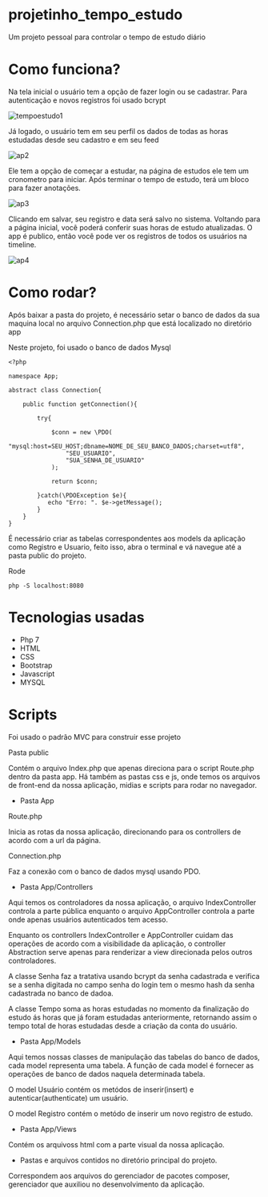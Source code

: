 
# projetinho_tempo_estudo

Um projeto pessoal para controlar o tempo de estudo diário

# Como funciona?

Na tela inicial o usuário tem a opção de fazer login ou se cadastrar. Para autenticação e novos registros foi usado bcrypt

![tempoestudo1](https://user-images.githubusercontent.com/24599447/126216053-cb63b360-06c0-4e6b-a972-e06acb8913aa.png)

Já logado, o usuário tem em seu perfil os dados de todas as horas estudadas desde seu cadastro e em seu feed

![ap2](https://user-images.githubusercontent.com/24599447/126224331-35056622-1d89-483d-860c-c042d248fcda.png)


Ele tem a opção de começar a estudar, na página de estudos ele tem um cronometro para iniciar. Após terminar o tempo de estudo, terá um bloco para fazer anotações.

![ap3](https://user-images.githubusercontent.com/24599447/126224849-1a529137-183d-493d-948f-2cac2c722767.png)


Clicando em salvar, seu registro e data será salvo no sistema. Voltando para a página inicial, você poderá conferir suas horas de estudo atualizadas. O app é publico, então você pode ver os registros de todos os usuários na timeline.

![ap4](https://user-images.githubusercontent.com/24599447/126225283-c8b23b40-4a81-4005-ac9c-bcb6e65fba05.png)


# Como rodar?

Após baixar a pasta do projeto, é necessário setar o banco de dados da sua maquina local no arquivo Connection.php que está localizado no diretório app

Neste projeto, foi usado o banco de dados Mysql

```
<?php 

namespace App;

abstract class Connection{

	public function getConnection(){

		try{

			$conn = new \PDO(
				"mysql:host=SEU_HOST;dbname=NOME_DE_SEU_BANCO_DADOS;charset=utf8",
				"SEU_USUARIO",
				"SUA_SENHA_DE_USUARIO" 
			);

			return $conn;

		}catch(\PDOException $e){
           echo "Erro: ". $e->getMessage();
		}
	}
}
```

É necessário criar as tabelas correspondentes aos models da aplicação como Registro e Usuario, feito isso, abra o terminal e vá navegue até a pasta public do projeto.

Rode 

```
php -S localhost:8080
```


# Tecnologias usadas

- Php 7
- HTML 
- CSS
- Bootstrap
- Javascript
- MYSQL

# Scripts

Foi usado o padrão MVC para construir esse projeto

Pasta public

Contém o arquivo Index.php que apenas direciona para o script Route.php dentro da pasta app. Há também as pastas css e js, onde temos os arquivos de front-end da nossa aplicação, midias e scripts para rodar no navegador.

- Pasta App

Route.php

Inicia as rotas da nossa aplicação, direcionando para os controllers de acordo com a url da página.

Connection.php

Faz a conexão com o banco de dados mysql usando PDO.

- Pasta App/Controllers

Aqui temos os controladores da nossa aplicação, o arquivo IndexController controla a parte pública enquanto o arquivo AppController controla a parte onde apenas usuários autenticados tem acesso.

Enquanto os controllers IndexController e AppController cuidam das operações de acordo com a visibilidade da aplicação, o controller Abstraction serve apenas para renderizar a view direcionada pelos outros controladores.

A classe Senha faz a tratativa usando bcrypt da senha cadastrada e verifica se a senha digitada no campo senha do login tem o mesmo hash da senha cadastrada no banco de dadoa.

A classe Tempo soma as horas estudadas no momento da finalização do estudo ás horas que já foram estudadas anteriormente, retornando assim o tempo total de horas estudadas desde a criação da conta do usuário.


- Pasta App/Models

Aqui temos nossas classes de manipulação das tabelas do banco de dados, cada model representa uma tabela. A função de cada model é fornecer as operações de banco de dados naquela determinada tabela. 

O model Usuário contém os metódos de inserir(insert) e autenticar(authenticate) um usuário.

O model Registro contém o metódo de inserir um novo registro de estudo.

- Pasta App/Views

Contém os arquivoss html com a parte visual da nossa aplicação.

- Pastas e arquivos contidos no diretório principal do projeto.

Correspondem aos arquivos do gerenciador de pacotes composer, gerenciador que auxiliou no desenvolvimento da aplicação.
